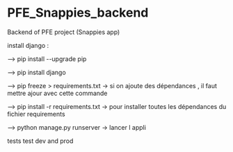 # PFE_Snappies_backend
Backend of PFE project (Snappies app)

install django : 

--> pip install --upgrade pip

--> pip install django 

--> pip freeze > requirements.txt -> si on ajoute des dépendances , il faut mettre ajour avec cette commande

--> pip install -r requirements.txt -> pour installer toutes les dépendances du fichier requirements

--> python manage.py runserver  -> lancer l appli

tests
test dev and prod
